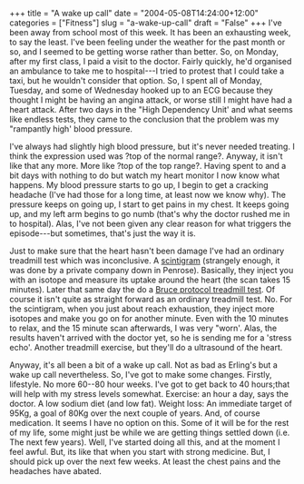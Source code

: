 +++
title = "A wake up call"
date = "2004-05-08T14:24:00+12:00"
categories = ["Fitness"]
slug = "a-wake-up-call"
draft = "False"
+++
I've been away from school most of this week.
It has been an exhausting week, to say the least. I've been feeling
under the weather for the past month or so, and I seemed to be getting
worse rather than better. So, on Monday, after my first class, I paid a
visit to the doctor. Fairly quickly, he'd organised an ambulance to
take me to hospital---I tried to protest that I could take a taxi, but
he wouldn't consider that option. So, I spent all of Monday, Tuesday,
and some of Wednesday hooked up to an ECG
because they thought I might be having an angina attack, or worse still
I might have had a heart attack. After two days in the "High Dependency
Unit' and what seems like endless tests, they came to the conclusion
that the problem was my "rampantly high' blood pressure.

I've always had slightly high blood pressure, but it's never needed
treating. I think the expression used was ?top of the normal range?.
Anyway, it isn't like that any more. More like ?top of the top range?.
Having spent to and a bit days with nothing to do but watch my heart
monitor I now know what happens. My blood pressure starts to go up, I
begin to get a cracking headache (I've had those for a long time, at
least now we know why). The pressure keeps on going up, I start to get
pains in my chest. It keeps going up, and my left arm begins to go numb
(that's why the doctor rushed me in to hospital). Alas, I've not been
given any clear reason for what triggers the episode---but sometimes,
that's just the way it is.

Just to make sure that the heart hasn't been damage I've had an
ordinary treadmill test which was inconclusive. A
[scintigram](http://www.aucklandradiology.co.nz/services/attachments/aug_2003.pdf)
(strangely enough, it was done by a private company down in Penrose).
Basically, they inject you with an isotope and measure its uptake
around the heart (the scan takes 15 minutes). Later that same day the do a 
[Bruce protocol treadmill test](http://www.med.miami.edu/med/cardiology/non-invasive.asp\#1). Of
course it isn't quite as straight forward as an ordinary treadmill
test. No. For the scintigram, when you just about reach exhaustion,
they inject more isotopes and make you go on for another minute. Even
with the 10 minutes to relax, and the 15 minute scan afterwards, I was
very "worn'. Alas, the results haven't arrived with the doctor yet, so
he is sending me for a 'stress echo'. Another treadmill exercise, but
they'll do a ultrasound of the heart.

Anyway, it's all been a bit of a wake up call. Not as bad as Erling's
but a wake up call nevertheless. So, I've got to make some changes.
Firstly, lifestyle. No more 60--80 hour weeks. I've got to get back to 40
hours;that will help with my stress levels somewhat. Exercise: an
hour a day, says the doctor. A low sodium diet (and low fat). Weight
loss: An immediate target of 95Kg, a goal of 80Kg over the next
couple of years. And, of course medication. It seems I have no option
on this. Some of it will be for the rest of my life, some might just be
while we are getting things settled down (i.e. The next few years).
Well, I've started doing all this, and at the moment I feel awful.
But, its like that when you start with strong medicine. But, I should
pick up over the next few weeks. At least the chest pains and the
headaches have abated.

